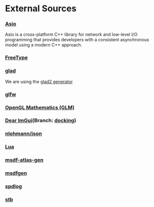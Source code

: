 # External Sources

### [Asio](https://think-async.com/Asio/)
Asio is a cross-platform C++ library for network and low-level I/O programming that provides developers with a consistent asynchronous model using a modern C++ approach.

### [FreeType](https://github.com/freetype/freetype)

### [glad](https://github.com/Dav1dde/glad)
We are using the [glad2 generator](https://gen.glad.sh/)

### [glfw](https://github.com/glfw/glfw)

### [OpenGL Mathematics (GLM)](https://github.com/g-truc/glm)

### [Dear ImGui](https://github.com/ocornut/imgui/)(Branch: [docking](https://github.com/ocornut/imgui/tree/docking))

### [nlohmann/json](https://github.com/nlohmann/json)

### [Lua](https://www.lua.org/home.html)

### [msdf-atlas-gen](https://github.com/Chlumsky/msdf-atlas-gen)

### [msdfgen](https://github.com/Chlumsky/msdfgen)

### [spdlog](https://github.com/gabime/spdlog)

### [stb](https://github.com/nothings/stb)
